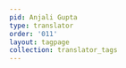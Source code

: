 ```yaml
---
pid: Anjali Gupta
type: translator
order: '011'
layout: tagpage
collection: translator_tags
---
```

